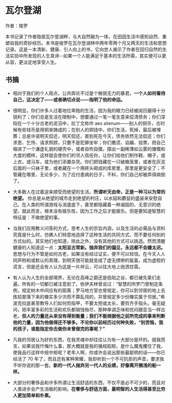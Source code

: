 # 瓦尔登湖

作者：梭罗

本书记录了作者隐居瓦尔登湖畔，与大自然融为一体，在田园生活中感知自然、重塑自我的奇妙经历。本书是梭罗在瓦尔登湖林中两年零两个月又两天的生活和思想记录。这是一本清新、健康、引人向上的书，它向世人揭示了作者在回归自然的生活实验中所发现的人生真谛--如果一个人能满足于基本的生活所需，其实便可以更从容，更淡定地享受人生。

## 书摘

- 相对于我们的个人观点，公共舆论不过是个微弱无力的暴君。**一个人如何看待自己，这决定了——或者确切点说——指明了他的命运。**

- 很明显，你们许多人过着地位卑贱的生活，因为我的眼力已经被阅历磨得十分锐利了；你们总是生活在限制中，想要通过一笔一笔生意来偿清债务；你们深陷在一个十分古老的泥沼中，拉丁文称作 aes alienum——别人的铜币，古时候有些钱币是用铜来铸成的；在别人的铜钱中，你们生活，死掉，最后被埋葬；总是许诺明天偿还，明天偿还，直到死在今天，债务依然无法偿还；你们求恩、乞怜、请求照顾，只要不是犯罪坐牢；你们撒谎、谄媚、投票，把自己缩进了一个谦虚礼貌的硬壳中，或者自吹自擂，摆出一副稀薄如云雾的慷慨和大度的模样，这样就会使你们的邻人信任你，让你们给他们制作鞋、帽子，或上衣，或马车，或为他们添置杂货。你们把钱藏在一只破箱笼里，或者在灰泥后面的一只袜子里，或者藏在一个用砖头砌成的库房里，那里是更安全了；不管藏在哪里，无论多少，为了应付患病的日子，不料，你们自己却被弄得病倒了。

- 大多数人在过着逆来顺受而绝望的生活。**所谓听天由命，正是一种习以为常的绝望。** 你总是从绝望的城市走到绝望的村庄，以水貂和麝鼠的盛装来安慰自己。在人类的所谓游戏与消遣底下，甚至都隐藏着一种凝固的、无意识的绝望。就此而言，根本没有娱乐性，因为工作之后才能娱乐。但是要知道智慧的特征是：不做绝望的事。

- 当我们应用教义问答的方式，思考人生的宗旨内涵，以及生活的必需品与资料究竟是什么时，仿佛人们特意地选择了这种生活的共同方式，而不要任何别的方式似的。其实他们也知道，除此之外，没有其他的方式可以挑选。然而清醒健康的人知道这一点：**太阳亘古常新。抛弃我们的偏见，永远都不会嫌太迟。** 思想与行为不管是如何古老，如果没有经过证实，便不可以轻信。在今天人人同声附和或默认的真理，到明天很可能就变成了虚无缥缈的氤氲，成为虚假的谎言，但是还会有人认为这是一片祥云，可以往大地上抛洒甘霖。

- 有人认为人生的全部境界，无论在高峰之巅还是低陷之谷，都已被先辈们走遍，所有的一切都已被注意到了。依伊夫林曾说过：“智慧的所罗门曾制定条例，规定树木中间应有的距离；罗马地方官也曾规定，你可以到邻居的地上去拣拾那落下来的橡实多少次而不算乱闯的，并曾规定多少份橡实属于邻居。”希波克拉底甚至教导人们如何剪指甲，不要太短或太长，要剪齐手指头。毫无疑问，把丰富多彩的生活和欢乐都销蚀殆尽，那种单调乏味和忧闷跟亚当一样古老。**但人的力量还从来没有得到衡量；我们不能根据他之前所完成的事来判断他的力量，因为他做得还不够多。不论你以前经历过何种失败，“别苦恼，我的孩子，谁能指定你去做你未曾做完的事呢？”**

- 凡我的邻居认为好的东西，在我灵魂中却往往认为有一大部分是坏的。就我而言，如果说我忏悔什么事，那大概就是我的循规蹈矩。是什么魔鬼攫住了我，使我品行这样中规中矩呢？老年人啊，你或许会说出那些最聪明的话——你已经活了 70 年了，而且还有某种荣耀，我却听到一个不可抗拒的声音，要求我不听你说的那一套。**新的一代人抛弃另一代人的业绩，好像离开搁浅的船一样。**

- 大部分的奢侈品和许多所谓让生活舒适的东西，不仅不是必不可少的，而且对人类进步会产生消极的影响。**在奢侈与舒适方面，最明智的人生活得甚至比穷人更加简单和朴素。**
